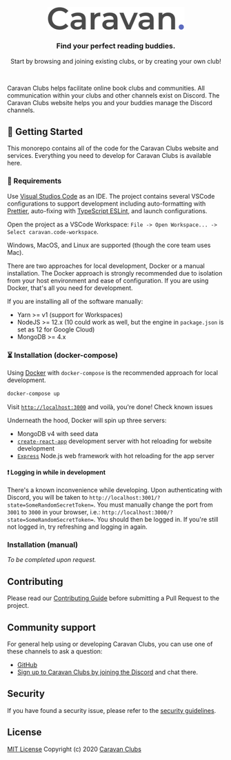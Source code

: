 <p align="center">
  <a href="https://caravanapp.ca">
    <img src="./packages/web/src/resources/text-logo.svg" width="318px" alt="Caravan Clubs logo" />
  </a>
</p>
<h3 align="center">Find your perfect reading buddies.</h3>
<p align="center">Start by browsing and joining existing clubs, or by creating your own club!</p>
<br />

Caravan Clubs helps facilitate online book clubs and communities. All communication within your clubs and other channels exist on Discord. The Caravan Clubs website helps you and your buddies manage the Discord channels.

## 📖 Getting Started

This monorepo contains all of the code for the Caravan Clubs website and services. Everything you need to develop for Caravan Clubs is available here.

### 🔨 Requirements

Use [Visual Studios Code](https://code.visualstudio.com) as an IDE.
The project contains several VSCode configurations to support development including auto-formatting with [Prettier](http://prettier.io), auto-fixing with [TypeScript ESLint](https://github.com/typescript-eslint/typescript-eslint), and launch configurations.

Open the project as a VSCode Workspace: `File -> Open Workspace... -> Select caravan.code-workspace`.

Windows, MacOS, and Linux are supported (though the core team uses Mac).

There are two approaches for local development, Docker or a manual installation. The Docker approach is strongly recommended due to isolation from your host environment and ease of configuration. If you are using Docker, that's all you need for development.

If you are installing all of the software manually:

- Yarn >= v1 (support for Workspaces)
- NodeJS >= 12.x (10 could work as well, but the engine in `package.json` is set as 12 for Google Cloud)
- MongoDB >= 4.x

### ⏳ Installation (docker-compose)

Using [Docker](https://www.docker.com/products/docker-desktop) with `docker-compose` is the recommended approach for local development.

```bash
docker-compose up
```

Visit [`http://localhost:3000`](http://localhost:3000) and voilà, you're done! Check known issues

Underneath the hood, Docker will spin up three servers:

- MongoDB v4 with seed data
- [`create-react-app`](https://create-react-app.dev) development server with hot reloading for website development
- [`Express`](https://expressjs.com) Node.js web framework with hot reloading for the app server

#### ❗️ Logging in while in development

There's a known inconvenience while developing.
Upon authenticating with Discord, you will be taken to `http://localhost:3001/?state=SomeRandomSecretToken=`.
You must manually change the port from `3001` to `3000` in your browser,
i.e.: `http://localhost:3000/?state=SomeRandomSecretToken=`.
You should then be logged in. If you're still not logged in, try refreshing and logging in again.

### Installation (manual)

_To be completed upon request._

## Contributing

Please read our [Contributing Guide](./CONTRIBUTING.md) before submitting a Pull Request to the project.

## Community support

For general help using or developing Caravan Clubs, you can use one of these channels to ask a question:

- [GitHub](https://github.com/caravanapp-ca/caravanapp-ca)
- [Sign up to Caravan Clubs by joining the Discord](https://discordapp.com/oauth2/authorize?client_id=592781980026798120&redirect_uri=https%3A%2F%2Fcaravanapp.ca%2Fapi%2Fauth%2Fdiscord%2Fcallback&response_type=code&scope=email%20identify%20guilds.join%20gdm.join&state=WzE2NiwyMjAsODAsMTEzLDgyLDE5OCwzNywyNTJd) and chat there.

## Security

If you have found a security issue, please refer to the [security guidelines](SECURITY.md).

## License

[MIT License](LICENSE.md) Copyright (c) 2020 [Caravan Clubs](https://caravanapp.ca)
